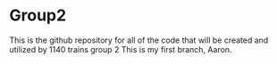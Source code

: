 # Group2
This is the github repository for all of the code that will be created and utilized by 1140 trains group 2
This is my first branch, Aaron.
